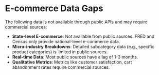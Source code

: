 # E-commerce Data Gaps

The following data is not available through public APIs and may require commercial sources:

- **State-level E-commerce**: Not available from public sources. FRED and Census only provide national-level e-commerce data.
- **Micro-industry Breakdowns**: Detailed subcategory data (e.g., specific product categories) is limited in public sources.
- **Real-time Data**: Most public sources have a lag of 1-3 months.
- **Qualitative Metrics**: Metrics like customer satisfaction, cart abandonment rates require commercial sources.
